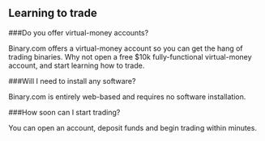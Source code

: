 ## Learning to trade

###Do you offer virtual-money accounts?

Binary.com offers a virtual-money account so you can get the hang of trading binaries. Why not open a free $10k fully-functional virtual-money account, and start learning how to trade.

###Will I need to install any software?

Binary.com is entirely web-based and requires no software installation.

###How soon can I start trading?

You can open an account, deposit funds and begin trading within minutes.